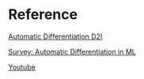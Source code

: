 # Reference

[Automatic Differentiation D2l](https://d2l.ai/chapter_preliminaries/autograd.html)

[Survey: Automatic Differentiation in ML](https://arxiv.org/pdf/1502.05767)

[Youtube](https://www.youtube.com/watch?v=wG_nF1awSSY)




